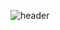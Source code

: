 ![header](https://capsule-render.vercel.app/api?type=waving&color=black&height=250&section=header&text=SeongKook's%20GitHub&fontSize=50&animation=scaleIn)
